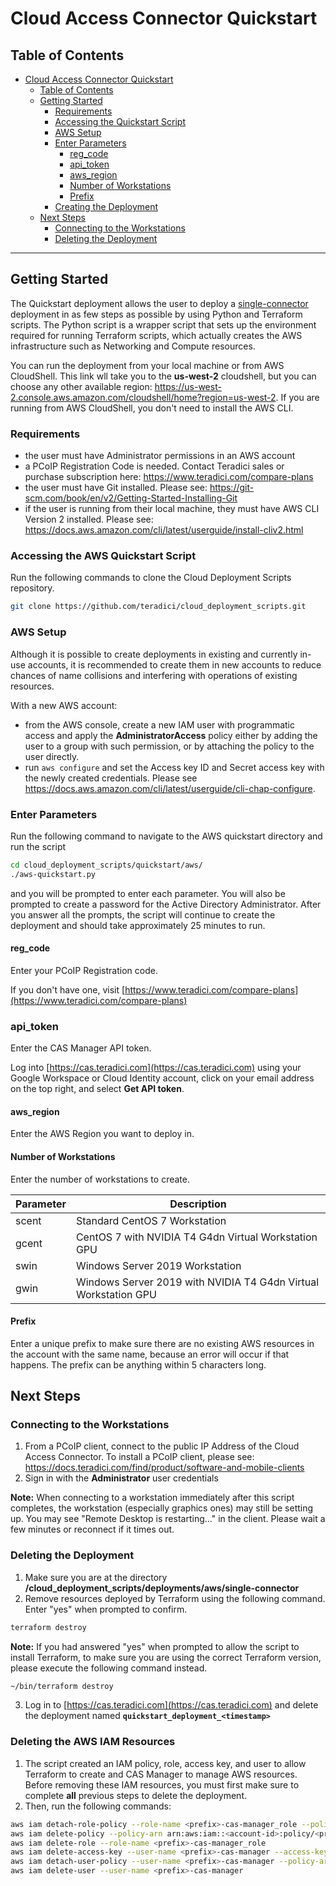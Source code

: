 # Cloud Access Connector Quickstart

## Table of Contents
- [Cloud Access Connector Quickstart](#cloud-access-connector-quickstart)
  - [Table of Contents](#table-of-contents)
  - [Getting Started](#getting-started)
    - [Requirements](#requirements)
    - [Accessing the Quickstart Script](#accessing-the-quickstart-script)
    - [AWS Setup](#aws-setup)
    - [Enter Parameters](#enter-parameters)
      - [reg_code](#reg_code)
      - [api_token](#api_token)
      - [aws_region](#aws_region)
      - [Number of Workstations](#number-of-workstations)
      - [Prefix](#prefix)
    - [Creating the Deployment](#creating-the-deployment)
  - [Next Steps](#next-steps)
    - [Connecting to the Workstations](#connecting-to-the-workstations)
    - [Deleting the Deployment](#deleting-the-deployment)

---

## Getting Started
The Quickstart deployment allows the user to deploy a [single-connector](https://github.com/teradici/cloud_deployment_scripts/blob/master/docs/aws/README.md#single-connector) deployment in as few steps as possible by using Python and Terraform scripts. The Python script is a wrapper script that sets up the environment required for running Terraform scripts, which actually creates the AWS infrastructure such as Networking and Compute resources.

You can run the deployment from your local machine or from AWS CloudShell. This link wll take you to the **us-west-2** cloudshell, but you can choose any other available region: https://us-west-2.console.aws.amazon.com/cloudshell/home?region=us-west-2. If you are running from AWS CloudShell, you don't need to install the AWS CLI.

### Requirements
- the user must have Administrator permissions in an AWS account
- a PCoIP Registration Code is needed. Contact Teradici sales or purchase subscription here: https://www.teradici.com/compare-plans
- the user must have Git installed. Please see: https://git-scm.com/book/en/v2/Getting-Started-Installing-Git
- if the user is running from their local machine, they must have AWS CLI Version 2 installed. Please see: https://docs.aws.amazon.com/cli/latest/userguide/install-cliv2.html

### Accessing the AWS Quickstart Script
Run the following commands to clone the Cloud Deployment Scripts repository.
```bash
git clone https://github.com/teradici/cloud_deployment_scripts.git
```

### AWS Setup
Although it is possible to create deployments in existing and currently in-use accounts, it is recommended to create them in new accounts to reduce chances of name collisions and interfering with operations of existing resources.

With a new AWS account:
- from the AWS console, create a new IAM user with programmatic access and apply the __AdministratorAccess__ policy either by adding the user to a group with such permission, or by attaching the policy to the user directly. 
- run `aws configure` and set the Access key ID and Secret access key with the newly created credentials. Please see https://docs.aws.amazon.com/cli/latest/userguide/cli-chap-configure.

### Enter Parameters
Run the following command to navigate to the AWS quickstart directory and run the script
```bash
cd cloud_deployment_scripts/quickstart/aws/
./aws-quickstart.py
```
and you will be prompted to enter each parameter. You will also be prompted to create a password for the Active Directory Administrator. After you answer all the prompts, the script will continue to create the deployment and should take approximately 25 minutes to run.

#### reg_code
Enter your PCoIP Registration code.

If you don't have one, visit [https://www.teradici.com/compare-plans](https://www.teradici.com/compare-plans)

### api_token
Enter the CAS Manager API token.

Log into [https://cas.teradici.com](https://cas.teradici.com) using your Google Workspace or Cloud Identity account, click on your email address on the top right, and select **Get API token**.

#### aws_region
Enter the AWS Region you want to deploy in.

#### Number of Workstations
Enter the number of workstations to create.

Parameter | Description
--- | ---
scent | Standard CentOS 7 Workstation
gcent | CentOS 7 with NVIDIA T4 G4dn Virtual Workstation GPU
swin | Windows Server 2019 Workstation
gwin | Windows Server 2019 with NVIDIA T4 G4dn Virtual Workstation GPU

#### Prefix
Enter a unique prefix to make sure there are no existing AWS resources in the account with the same name, because an error will occur if that happens. The prefix can be anything within 5 characters long.

## Next Steps
### Connecting to the Workstations

1. From a PCoIP client, connect to the public IP Address of the Cloud Access Connector. To install a PCoIP client, please see: https://docs.teradici.com/find/product/software-and-mobile-clients
2. Sign in with the **Administrator** user credentials

**Note:** When connecting to a workstation immediately after this script completes, the workstation (especially graphics ones) may still be setting up. You may see "Remote Desktop is restarting..." in the client. Please wait a few minutes or reconnect if it times out.

### Deleting the Deployment

  1. Make sure you are at the directory **/cloud_deployment_scripts/deployments/aws/single-connector**
  2. Remove resources deployed by Terraform using the following command. Enter "yes" when prompted to confirm.
```bash
terraform destroy
```
**Note:** If you had answered "yes" when prompted to allow the script to install Terraform, to make sure you are using the correct Terraform version, please execute the following command instead.
```bash
~/bin/terraform destroy
```

  3. Log in to [https://cas.teradici.com](https://cas.teradici.com) and delete the deployment named
     **`quickstart_deployment_<timestamp>`**

### Deleting the AWS IAM Resources

1.  The script created an IAM policy, role, access key, and user to allow Terraform to create and CAS Manager to manage AWS resources. Before removing these IAM resources, you must first make sure to complete **all** previous steps to delete the deployment. 
2.  Then, run the following commands:
```bash
aws iam detach-role-policy --role-name <prefix>-cas-manager_role --policy-arn arn:aws:iam::<account-id>:policy/<prefix>-cas-manager_role_policy
aws iam delete-policy --policy-arn arn:aws:iam::<account-id>:policy/<prefix>-cas-manager_role_policy
aws iam delete-role --role-name <prefix>-cas-manager_role
aws iam delete-access-key --user-name <prefix>-cas-manager --access-key-id <access-key-id>
aws iam detach-user-policy --user-name <prefix>-cas-manager --policy-arn arn:aws:iam::aws:policy/AdministratorAccess
aws iam delete-user --user-name <prefix>-cas-manager
```

